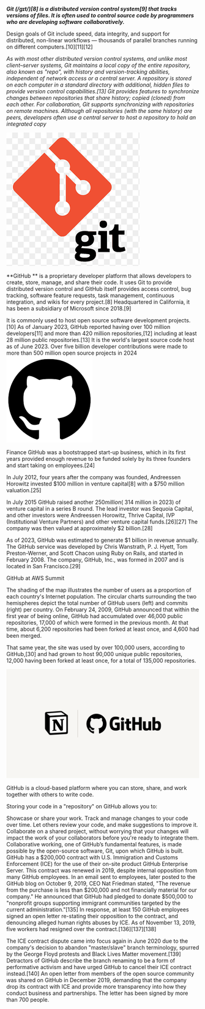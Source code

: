 ***Git (/ɡɪt/)[8] is a distributed version control system[9] that tracks versions of files. It is often used to control source code by programmers who are developing software collaboratively.***

Design goals of Git include speed, data integrity, and support for distributed, non-linear workflows — thousands of parallel branches running on different computers.[10][11][12]

*As with most other distributed version control systems, and unlike most client–server systems, Git maintains a local copy of the entire repository, also known as "repo", with history and version-tracking abilities, independent of network access or a central server. A repository is stored on each computer in a standard directory with additional, hidden files to provide version control capabilities.[13] Git provides features to synchronize changes between repositories that share history; copied (cloned) from each other. For collaboration, Git supports synchronizing with repositories on remote machines. Although all repositories (with the same history) are peers, developers often use a central server to host a repository to hold an integrated copy*


![git](https://github.com/ParvizSodatov/poip/blob/main/png-clipart-computer-icons-pro-git-github-logo-text-logo-thumbnail.png?raw=true)

**GitHub ** is a proprietary developer platform that allows developers to create, store, manage, and share their code. It uses Git to provide distributed version control and GitHub itself provides access control, bug tracking, software feature requests, task management, continuous integration, and wikis for every project.[8] Headquartered in California, it has been a subsidiary of Microsoft since 2018.[9]

It is commonly used to host open source software development projects.[10] As of January 2023, GitHub reported having over 100 million developers[11] and more than 420 million repositories,[12] including at least 28 million public repositories.[13] It is the world's largest source code host as of June 2023. Over five billion developer contributions were made to more than 500 million open source projects in 2024
![gitkhub](https://github.com/ParvizSodatov/poip/blob/main/%D0%91%D0%B5%D0%B7%20%D0%BD%D0%B0%D0%B7%D0%B2%D0%B0%D0%BD%D0%B8%D1%8F.png?raw=true)




Finance
GitHub was a bootstrapped start-up business, which in its first years provided enough revenue to be funded solely by its three founders and start taking on employees.[24]

In July 2012, four years after the company was founded, Andreessen Horowitz invested $100 million in venture capital[8] with a $750 million valuation.[25]

In July 2015 GitHub raised another $250 million (~$314 million in 2023) of venture capital in a series B round. The lead investor was Sequoia Capital, and other investors were Andreessen Horowitz, Thrive Capital, IVP (Institutional Venture Partners) and other venture capital funds.[26][27] The company was then valued at approximately $2 billion.[28]

As of 2023, GitHub was estimated to generate $1 billion in revenue annually.
The GitHub service was developed by Chris Wanstrath, P. J. Hyett, Tom Preston-Werner, and Scott Chacon using Ruby on Rails, and started in February 2008. The company, GitHub, Inc., was formed in 2007 and is located in San Francisco.[29]


GitHub at AWS Summit

The shading of the map illustrates the number of users as a proportion of each country's Internet population. The circular charts surrounding the two hemispheres depict the total number of GitHub users (left) and commits (right) per country.
On February 24, 2009, GitHub announced that within the first year of being online, GitHub had accumulated over 46,000 public repositories, 17,000 of which were formed in the previous month. At that time, about 6,200 repositories had been forked at least once, and 4,600 had been merged.

That same year, the site was used by over 100,000 users, according to GitHub,[30] and had grown to host 90,000 unique public repositories, 12,000 having been forked at least once, for a total of 135,000 repositories.



![gitkhub](https://github.com/ParvizSodatov/poip/blob/main/GitHub.png?raw=true)

GitHub is a cloud-based platform where you can store, share, and work together with others to write code.

Storing your code in a "repository" on GitHub allows you to:

Showcase or share your work.
Track and manage changes to your code over time.
Let others review your code, and make suggestions to improve it.
Collaborate on a shared project, without worrying that your changes will impact the work of your collaborators before you're ready to integrate them.
Collaborative working, one of GitHub’s fundamental features, is made possible by the open-source software, Git, upon which GitHub is built.
GitHub has a $200,000 contract with U.S. Immigration and Customs Enforcement (ICE) for the use of their on-site product GitHub Enterprise Server. This contract was renewed in 2019, despite internal opposition from many GitHub employees. In an email sent to employees, later posted to the GitHub blog on October 9, 2019, CEO Nat Friedman stated, "The revenue from the purchase is less than $200,000 and not financially material for our company." He announced that GitHub had pledged to donate $500,000 to "nonprofit groups supporting immigrant communities targeted by the current administration."[135] In response, at least 150 GitHub employees signed an open letter re-stating their opposition to the contract, and denouncing alleged human rights abuses by ICE. As of November 13, 2019, five workers had resigned over the contract.[136][137][138]

The ICE contract dispute came into focus again in June 2020 due to the company's decision to abandon "master/slave" branch terminology, spurred by the George Floyd protests and Black Lives Matter movement.[139] Detractors of GitHub describe the branch renaming to be a form of performative activism and have urged GitHub to cancel their ICE contract instead.[140] An open letter from members of the open source community was shared on GitHub in December 2019, demanding that the company drop its contract with ICE and provide more transparency into how they conduct business and partnerships. The letter has been signed by more than 700 people.

